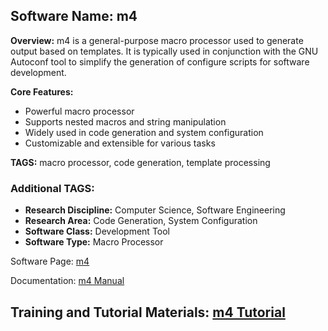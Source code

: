 ## Software Name: m4

**Overview:** m4 is a general-purpose macro processor used to generate output based on templates. It is typically used in conjunction with the GNU Autoconf tool to simplify the generation of configure scripts for software development.

**Core Features:**
- Powerful macro processor
- Supports nested macros and string manipulation
- Widely used in code generation and system configuration
- Customizable and extensible for various tasks

**TAGS:** macro processor, code generation, template processing

### Additional TAGS:

- **Research Discipline:** Computer Science, Software Engineering
- **Research Area:** Code Generation, System Configuration
- **Software Class:** Development Tool
- **Software Type:** Macro Processor

Software Page: [m4](https://www.gnu.org/software/m4/)

Documentation: [m4 Manual](https://www.gnu.org/savannah-checkouts/gnu/m4/manual/m4-1.4.18/)

Training and Tutorial Materials: [m4 Tutorial](https://www.tutorialspoint.com/gnu_m4/index.htm)
--------------------------------------
